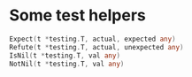 # Some test helpers

```go
Expect(t *testing.T, actual, expected any)
Refute(t *testing.T, actual, unexpected any)
IsNil(t *testing.T, val any)
NotNil(t *testing.T, val any)
```
